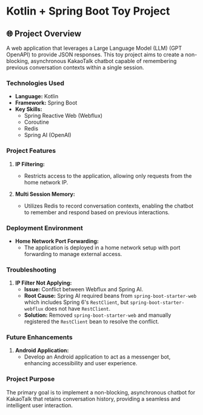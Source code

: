 # Kotlin + Spring Boot Toy Project

## 🌐 **Project Overview**

A web application that leverages a Large Language Model (LLM) (GPT OpenAPI) to provide JSON responses. This toy project aims to create a non-blocking, asynchronous KakaoTalk chatbot capable of remembering previous conversation contexts within a single session.

### **Technologies Used**

- **Language:** Kotlin
- **Framework:** Spring Boot
- **Key Skills:**
  - Spring Reactive Web (Webflux)
  - Coroutine
  - Redis
  - Spring AI (OpenAI)

### **Project Features**

1. **IP Filtering:**
   - Restricts access to the application, allowing only requests from the home network IP.

2. **Multi Session Memory:**
   - Utilizes Redis to record conversation contexts, enabling the chatbot to remember and respond based on previous interactions.


### **Deployment Environment**

- **Home Network Port Forwarding:**
  - The application is deployed in a home network setup with port forwarding to manage external access.

### **Troubleshooting**

1. **IP Filter Not Applying:**
   - **Issue:** Conflict between Webflux and Spring AI.
   - **Root Cause:** Spring AI required beans from `spring-boot-starter-web` which includes Spring 6's `RestClient`, but `spring-boot-starter-webflux` does not have `RestClient`.
   - **Solution:** Removed `spring-boot-starter-web` and manually registered the `RestClient` bean to resolve the conflict.

### **Future Enhancements**

1. **Android Application:**
   - Develop an Android application to act as a messenger bot, enhancing accessibility and user experience.

### **Project Purpose**

The primary goal is to implement a non-blocking, asynchronous chatbot for KakaoTalk that retains conversation history, providing a seamless and intelligent user interaction.



